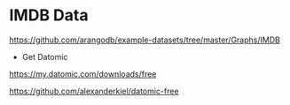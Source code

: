 
# IMDB Data

https://github.com/arangodb/example-datasets/tree/master/Graphs/IMDB


* Get Datomic

https://my.datomic.com/downloads/free

https://github.com/alexanderkiel/datomic-free
